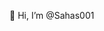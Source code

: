 

 👋 Hi, I’m @Sahas001


<!---
Sahas001/Sahas001 is a ✨ special ✨ repository because its `README.md` (this file) appears on your GitHub profile.
You can click the Preview link to take a look at your changes.
--->

